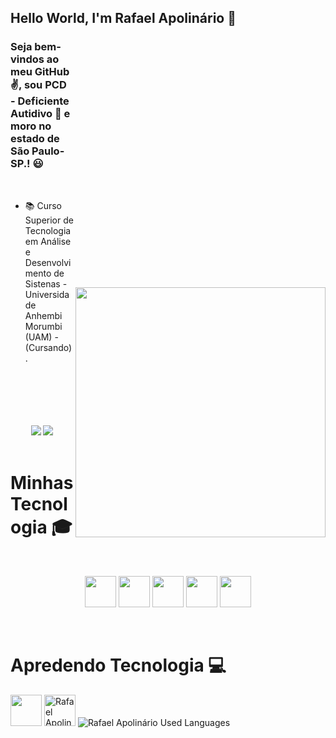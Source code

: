 <p align="center"><enter><h2> Hello World, I'm Rafael Apolinário 👋 </h2></enter></p>
<img style="margin-top: 400px;" align="right" width="400px" src="https://camo.githubusercontent.com/67fc6fe69796a1433e92819310c117759475b5cba29dccedecd68a54e6f60fe6/68747470733a2f2f6d69722d73332d63646e2d63662e626568616e63652e6e65742f70726f6a6563745f6d6f64756c65732f313430305f6f70745f312f3831626234623136353638343031392e363430623630333864313333652e676966">


### Seja bem-vindos ao meu GitHub ✌️, sou PCD - Deficiente Autidivo 🦻 e moro no estado de São Paulo-SP.! 😃
<br />

- 📚 Curso Superior de Tecnologia em Análise e Desenvolvimento de Sistenas - Universidade Anhembi Morumbi (UAM) - (Cursando).
<br />
<br />
<br />
<br />
<br />

<div> 
 <div align="center">
  <a href="https://www.instagram.com/rafael_fernando90/" target="_blank"><img src="https://img.shields.io/badge/-Instagram-%23E4405F?style=for-the-badge&logo=instagram&logoColor=white" target="_blank"></a>
  <a href="https://www.linkedin.com/in/rafael-apolin%C3%A1rio-pcd-a95034121/" target="_blank"><img src="https://img.shields.io/badge/-LinkedIn-%230077B5?style=for-the-badge&logo=linkedin&logoColor=white" target="_blank"></a>  
</div>
<br />

# Minhas Tecnologia 🎓
<br />

<p align="center">
<img src="https://user-images.githubusercontent.com/74038190/212257472-08e52665-c503-4bd9-aa20-f5a4dae769b5.gif" width="50px"/>
<img src="https://user-images.githubusercontent.com/74038190/212257468-1e9a91f1-b626-4baa-b15d-5c385dfa7ed2.gif" width="50px"/>
<img src="https://cdn.jsdelivr.net/gh/devicons/devicon@latest/icons/photoshop/photoshop-original.svg" width="50px"/>
<img src="https://user-images.githubusercontent.com/74038190/212257465-7ce8d493-cac5-494e-982a-5a9deb852c4b.gif" width="50px"/>
<img src="https://upload.wikimedia.org/wikipedia/commons/thumb/1/1d/PyCharm_Icon.svg/1024px-PyCharm_Icon.svg.png" width="50px"/>
</p>
<br />

# Apredendo Tecnologia 💻
<img src="https://upload.wikimedia.org/wikipedia/commons/thumb/e/ed/Pandas_logo.svg/1280px-Pandas_logo.svg.png" width="50px"/>
<img src= "https://cdn.icon-icons.com/icons2/2699/PNG/512/jupyter_logo_icon_169453.png" width="50px/>
<br />


<b />
<b />

![Rafael Apolinário GitHub stats](https://github-readme-stats.vercel.app/api?username=RafaelApolinario90&show_icons=true&theme=dracula)
![Rafael Apolinário Used Languages](https://github-readme-stats.vercel.app/api/top-langs/?username=RafaelApolinario90&layout=compact&langs_count=7&theme=dracula)



<!--
**RafaelApolinario90/RafaelApolinario90** is a ✨ _special_ ✨ repository because its `README.md` (this file) appears on your GitHub profile.

Here are some ideas to get you started:

- 🔭 I’m currently working on ...
- 🌱 I’m currently learning ...
- 👯 I’m looking to collaborate on ...
- 🤔 I’m looking for help with ...
- 💬 Ask me about ...
- 📫 How to reach me: ...
- 😄 Pronouns: ...
- ⚡ Fun fact: ...
-->
